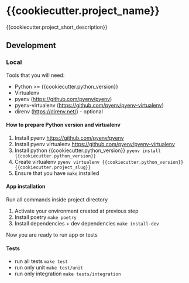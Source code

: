 # {{cookiecutter.project_name}}

{{cookiecutter.project_short_description}}

## Development

### Local

Tools that you will need:

- Python >= {{cookiecutter.python_version}}
- Virtualenv
- pyenv (https://github.com/pyenv/pyenv)
- pyenv-virtualenv (https://github.com/pyenv/pyenv-virtualenv)
- direnv (https://direnv.net/) - optional

#### How to prepare Python version and virtualenv

1. Install pyenv https://github.com/pyenv/pyenv
2. Install pyenv virtualenv https://github.com/pyenv/pyenv-virtualenv
3. Install python {{cookiecutter.python_version}} `pyenv install {{cookiecutter.python_version}}`
4. Create virtualenv `pyenv virtualenv {{cookiecutter.python_version}} {{cookiecutter.project_slug}}`
6. Ensure that you have `make` installed

#### App installation

Run all commands inside project directory

1. Activate your environment created at previous step
2. Install poetry `make poetry`
3. Install dependencies + dev dependencies `make install-dev`

Now you are ready to run app or tests

#### Tests

- run all tests `make test`
- run only unit `make test/unit`
- run only integration `make tests/integration`